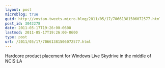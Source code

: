 ```yaml
---
layout: post
microblog: true
guid: http://vmstan-tweets.micro.blog/2011/05/17/70661381506072577.html
post_id: 3042278
date: 2011-05-17T19:26:00-0600
lastmod: 2011-05-17T19:26:00-0600
type: post
url: /2011/05/17/70661381506072577.html
---
```

Hardcore product placement for Windows Live Skydrive in the middle of NCIS:LA
